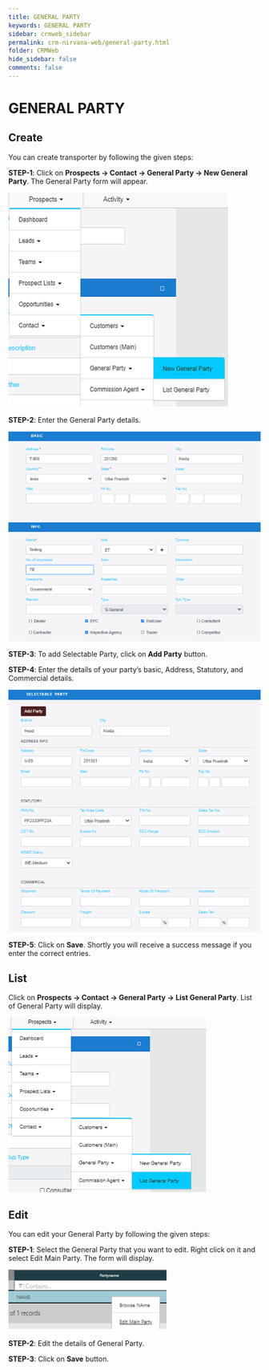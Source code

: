 ```yaml
---
title: GENERAL PARTY
keywords: GENERAL PARTY
sidebar: crmweb_sidebar
permalink: crm-nirvana-web/general-party.html
folder: CRMWeb
hide_sidebar: false
comments: false
---
```


# GENERAL PARTY

## Create

You can create transporter by following the given steps:

**STEP-1**: Click on **Prospects → Contact → General Party → New General Party**. The General Party form will appear.

![](/images/general-party-menu.png)

**STEP-2**: Enter the General Party details.

![](/images/general-party-details.png)

**STEP-3**: To add Selectable Party, click on **Add Party** button.

**STEP-4**: Enter the details of your party’s basic, Address, Statutory, and Commercial details.

![](/images/general-party-details-selectable-party.png)

**STEP-5**: Click on **Save**. Shortly you will receive a success message if you enter the correct entries.

## List

Click on **Prospects → Contact → General Party → List General Party**. List of General Party will display.

![](/images/general-party-list.png)

## Edit

You can edit your General Party by following the given steps:

**STEP-1**: Select the General Party that you want to edit. Right click on it and select Edit Main Party. The form will display.

![](/images/general-party-edit.png)

**STEP-2**: Edit the details of General Party.

**STEP-3**: Click on **Save** button.

